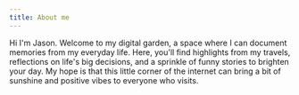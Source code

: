 ```yaml
---
title: About me
---
```

Hi I'm Jason. Welcome to my digital garden, a space where I can document memories from my everyday life. Here, you'll find highlights from my travels, reflections on life's big decisions, and a sprinkle of funny stories to brighten your day. My hope is that this little corner of the internet can bring a bit of sunshine and positive vibes to everyone who visits.
